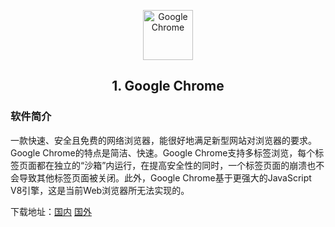 <p align="center"><a target="_blank" rel="noopener noreferrer"><img width="80" src="https://i.imgur.com/BM3cMlos.png" alt="Google Chrome"></a></p>
<h2 align="center">1. Google Chrome</h2>


### 软件简介
一款快速、安全且免费的网络浏览器，能很好地满足新型网站对浏览器的要求。Google Chrome的特点是简洁、快速。Google Chrome支持多标签浏览，每个标签页面都在独立的“沙箱”内运行，在提高安全性的同时，一个标签页面的崩溃也不会导致其他标签页面被关闭。此外，Google Chrome基于更强大的JavaScript V8引擎，这是当前Web浏览器所无法实现的。



下载地址：[国内](https://www.google.cn/intl/zh-CN/chrome/?brand=CHBD&gclid=EAIaIQobChMI_vO227rB4wIVBcNkCh0uPgxKEAAYASAAEgLq_PD_BwE&gclsrc=aw.ds)    [国外](https://www.google.com/intl/zh-CN_ALL/chrome/)